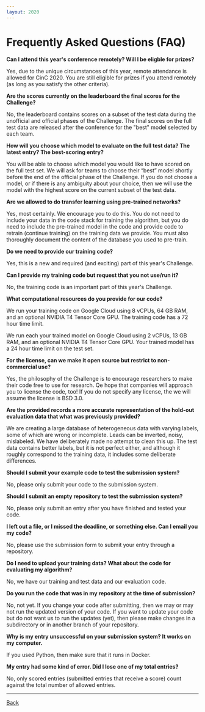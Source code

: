 ```yaml
---
layout: 2020
---
```


# Frequently Asked Questions (FAQ)

__Can I attend this year's conference remotely? Will I be eligble for prizes?__

Yes, due to the unique circumstances of this year, remote attendance is allowed for CinC 2020. You are still eligible for prizes if you attend remotely (as long as you satisfy the other criteria).

__Are the scores currently on the leaderboard the final scores for the Challenge?__

No, the leaderboard contains scores on a subset of the test data during the unofficial and official phases of the Challenge. The final scores on the full test data are released after the conference for the "best" model selected by each team.

__How will you choose which model to evaluate on the full test data? The latest entry? The best-scoring entry?__

You will be able to choose which model you would like to have scored on the full test set. We will ask for teams to choose their “best” model shortly before the end of the official phase of the Challenge. If you do not choose a model, or if there is any ambiguity about your choice, then we will use the model with the highest score on the current subset of the test data.

__Are we allowed to do transfer learning using pre-trained networks?__

Yes, most certainly. We encourage you to do this. You do not need to include your data in the code stack for training the algorithm, but you do need to include the pre-trained model in the code and provide code to retrain (continue training) on the training data we provide. 
You must also thoroughly document the content of the database you used to pre-train. 

__Do we need to provide our training code?__

Yes, this is a new and required (and exciting) part of this year's Challenge.

__Can I provide my training code but request that you not use/run it?__

No, the training code is an important part of this year's Challenge.

__What computational resources do you provide for our code?__

We run your training code on Google Cloud using 8 vCPUs, 64 GB RAM, and an optional NVIDIA T4 Tensor Core GPU. The training code has a 72 hour time limit.

We run each your trained model on Google Cloud using 2 vCPUs, 13 GB RAM, and an optional NVIDIA T4 Tensor Core GPU. Your trained model has a 24 hour time limit on the test set.

__For the license, can we make it open source but restrict to non-commercial use?__

Yes, the philosophy of the Challenge is to encourage researchers to make their code free to use for research. Qe hope that companies will approach you to license the code, too! If you do not specify any license, the we will assume the license is BSD 3.0.


__Are the provided records a more accurate representation of the hold-out evaluation data that what was previously provided?__

We are creating a large database of heterogeneous data with varying labels, some of which are wrong or incomplete. Leads can be inverted, noisy, mislabeled.  We have deliberately made no attempt to clean this up. The test data contains better labels, but it is not perfect either, and although it roughly correspond to the training data, it includes some deliberate differences. 

__Should I submit your example code to test the submission system?__

No, please only submit your code to the submission system.

__Should I submit an empty repository to test the submission system?__

No, please only submit an entry after you have finished and tested your code.

__I left out a file, or I missed the deadline, or something else. Can I email you my code?__

No, please use the submission form to submit your entry through a repository.

__Do I need to upload your training data? What about the code for evaluating my algorithm?__

No, we have our training and test data and our evaluation code.

__Do you run the code that was in my repository at the time of submission?__

No, not yet. If you change your code after submitting, then we may or may not run the updated version of your code. If you want to update your code but do not want us to run the updates (yet), then please make changes in a subdirectory or in another branch of your repository.

__Why is my entry unsuccessful on your submission system? It works on my computer.__

If you used Python, then make sure that it runs in Docker.
    
__My entry had some kind of error. Did I lose one of my total entries?__

No, only scored entries (submitted entries that receive a score) count against the total number of allowed entries.

---

[Back](index.html)
